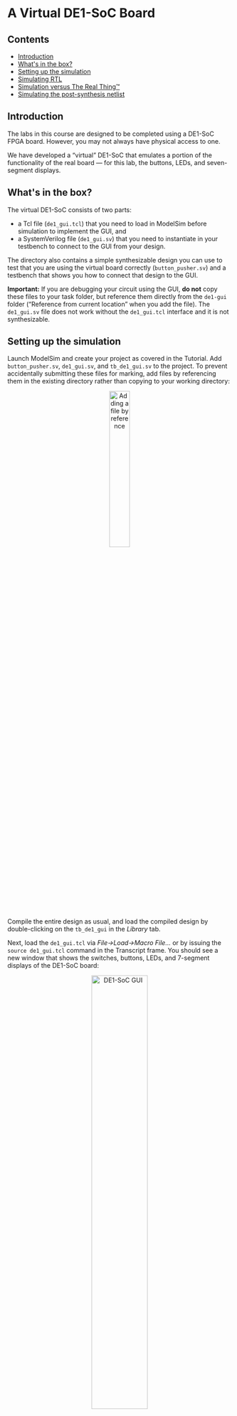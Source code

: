 # A Virtual DE1-SoC Board

## Contents

* [Introduction](#introduction)
* [What's in the box?](#whats-in-the-box)
* [Setting up the simulation](#setting-up-the-simulation)
* [Simulating RTL](#simulating-rtl)
* [Simulation versus The Real Thing™](#simulation-versus-the-real-thing)
* [Simulating the post\-synthesis netlist](#simulating-the-post-synthesis-netlist)


## Introduction

The labs in this course are designed to be completed using a DE1-SoC FPGA board. However, you may not always have physical access to one.

We have developed a “virtual” DE1-SoC that emulates a portion of the functionality of the real board — for this lab, the buttons, LEDs, and seven-segment displays.


## What's in the box?

The virtual DE1-SoC consists of two parts:

- a Tcl file (`de1_gui.tcl`) that you need to load in ModelSim before simulation to implement the GUI, and
- a SystemVerilog file (`de1_gui.sv`) that you need to instantiate in your testbench to connect to the GUI from your design.

The directory also contains a simple synthesizable design you can use to test that you are using the virtual board correctly (`button_pusher.sv`) and a testbench that shows you how to connect that design to the GUI.

**Important:** If you are debugging your circuit using the GUI, **do not** copy these files to your task folder, but reference them directly from the `de1-gui` folder (“Reference from current location” when you add the file). The `de1_gui.sv` file does not work without the `de1_gui.tcl` interface and it is not synthesizable. 


## Setting up the simulation

Launch ModelSim and create your project as covered in the Tutorial. Add `button_pusher.sv`, `de1_gui.sv`, and `tb_de1_gui.sv` to the project. To prevent accidentally submitting these files for marking, add files by referencing them in the existing directory rather than copying to your working directory:

<p align="center"><img src="figures/add-file.png" width="30%" height="30%" title="Adding a file by reference"></p>

Compile the entire design as usual, and load the compiled design by double-clicking on the `tb_de1_gui` in the _Library_ tab.

Next, load the `de1_gui.tcl` via _File&rarr;Load&rarr;Macro&nbsp;File..._ or by issuing the `source de1_gui.tcl` command in the Transcript frame. You should see a new window that shows the switches, buttons, LEDs, and 7-segment displays of the DE1-SoC board:

<p align="center"><img src="figures/de1-gui-loaded.png" width="50%" height="50%" title="DE1-SoC GUI"></p>

All switches and buttons are in the “off” position (i.e., the SW signals are all 0, and the KEY signals are all 1 as they are active-low). The LEDs are simulating the dimly-lit state they appear in when they are not driven on the real board.

The fast-forward button <img src="figures/ff_button.png" width="auto" height="14pt"> does the same thing as <img src="figures/modelsim_run_button.png" width="auto" height="14pt"> in ModelSim — it advances the simulation by the amount of time shown next to <img src="figures/modelsim_run_button.png" width="auto" height="14pt"> — but saves you the need to constantly switch window focus between the DE1-SoC GUI and ModelSim.

Move the switches and push the buttons to see what you can interact with. Note that unlike on the physical board, buttons stay pushed if you click on them to let you gradually advance the simulation without holding the mouse button; clicking the buttons again will release them. Because the hardware design is not being simulated yet, none of the LEDs or 7-segment displays will change state.


## Simulating RTL

Now it's time to combine the GUI with simulated hardware. Add the testbench signals to a waveform and simulate for 100ps.

<p align="center"><img src="figures/sim-before-reset.png" width="50%" height="50%" title="Starting the simulation"></p>

Next, reset your design. The `button_pusher` design uses `KEY0` as reset, so click `KEY0` to push it in, advance the simulation for 100ps, click `KEY0` again to release it, and advance for another 100ps:

<p align="center"><img src="figures/sim-after-reset.png" width="50%" height="50%" title="Simulator window after reset"></p>

You should see that the virtual board display has changed:

<p align="center"><img src="figures/de1-gui-after-reset.png" width="50%" height="50%" title="The DE1-SoC GUI after reset"></p>

Try out the various switches and buttons and watch the design react. Remember that you have to **manually advance the simulation** — otherwise the simulated hardware will not react to your GUI inputs.


## Simulation versus The Real Thing™

If you have a physical DE1-SoC, synthesize `button_pusher` (don't forget the pin assignment file!) and download it to your FPGA. You will see that the initial state of the simulation differs from the real board, which will in all likelihood have the seven-segment displays lit:

<p align="center"><img src="figures/real-board-before-reset.jpg" width="33%" height="33%" title="Real DE1-SoC"></p>

Once you reset the design using `KEY0`, the two should behave correspondingly.

Why is this happening? In your RTL simulation, several signals — in particular the `HEX0`...`HEX5` registers that drive the 7-segment display drivers — are _undefined_ (`'x`), and acquire logical 0 or 1 values only after reset. But in the real hardware, there is no such thing as undefined, so in the real hardware those registers will have some kind of logical value; most likely this is 0, which causes the 7-segment displays to light up (as they are active-low). While you cannot rely on this initialization in general, it explains the discrepancy between the simulation and the hardware.



## Simulating the post-synthesis netlist

Now synthesize your design using Quartus as described in the Tutorial and locate the `button_pusher.vo` file in the `simulation/modelsim` folder.

Create a new ModelSim project as described above, except that instead of the `button_pusher.sv` RTL file add the `button_pusher.vo` file you synthesized, and compile the design.

When you now start simulation, you will need to add both the `cyclonev_ver` and `altera_ver` libraries as described in the Tutorial.

<p align="center"><img src="figures/post-synthesis-sim-libraries.png" width="33%" height="33%" title="Libraries for post-synthesis simulation"></p>

After adding these libraries, select `work.tb_de1_gui` from the _Design_ tab and load the simulation.

Now after you advance the simulation for the first 100ps, you will see that it corresponds to the real DE1-SoC even before you reset the design:

<p align="center"><img src="figures/de1-gui-post-synthesis.png" width="50%" height="50%" title="DE1-SoC GUI"></p>

This is because you are now simulating the gate-level netlist generated by Quartus, and the libraries you included (which define the primitive FPGA components) are initialized like the FPGA.

In this course, we will evaluate both your RTL and post-simulation netlist, so you would be well advised to simulate both.
